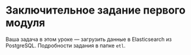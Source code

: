 # Заключительное задание первого модуля

Ваша задача в этом уроке — загрузить данные в Elasticsearch из PostgreSQL. 
Подробности задания в папке `etl`.